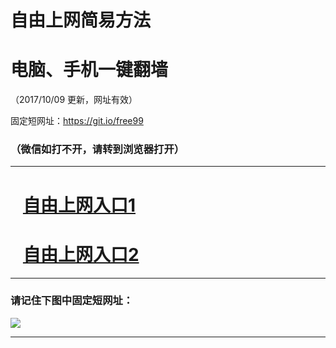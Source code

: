 ﻿# 自由上网简易方法

# 电脑、手机一键翻墙

（2017/10/09 更新，网址有效）

固定短网址：https://git.io/free99

### （微信如打不开，请转到浏览器打开）


***





# &nbsp;&nbsp; <a href="http://ft75684860.fwq-tz-1001.info/fwqtz01.html?t=100900129430 " target="_blank">自由上网入口1</a>
# &nbsp;&nbsp; <a href="http://ft1122525821.fwq-tz-1002.info/fwqtz02.html?t=10090017210 " target="_blank">自由上网入口2</a>
***

### 请记住下图中固定短网址：

<img src="https://s3-us-west-2.amazonaws.com/fwq-1001/yjfq-20170905okok.png" /> 


***

